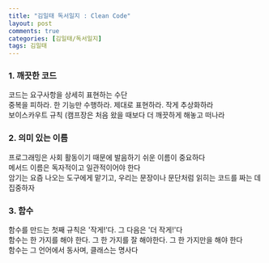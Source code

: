 ```yaml
---
title: "김일태 독서일지 : Clean Code"
layout: post
comments: true
categories: [김일태/독서일지]
tags: 김일태
---
```


### 1. 깨끗한 코드

코드는 요구사항을 상세히 표현하는 수단<br/>
중복을 피하라. 한 기능만 수행하라. 제대로 표현하라. 작게 추상화하라<br/>
보이스카우트 규칙 (캠프장은 처음 왔을 때보다 더 깨끗하게 해놓고 떠나라<br/>

### 2. 의미 있는 이름

프로그래밍은 사회 활동이기 때문에 발음하기 쉬운 이름이 중요하다<br/>
메서드 이름은 독자적이고 일관적이어야 한다<br/>
암기는 요즘 나오는 도구에게 맡기고, 우리는 문장이나 문단처럼 읽히는 코드를 짜는 데 집중하자<br/>

### 3. 함수

함수를 만드는 첫째 규칙은 '작게!'다. 그 다음은 '더 작게!'다<br/>
함수는 한 가지를 해야 한다. 그 한 가지를 잘 해야한다. 그 한 가지만을 해야 한다<br/>
함수는 그 언어에서 동사며, 클래스는 명사다<br/>
